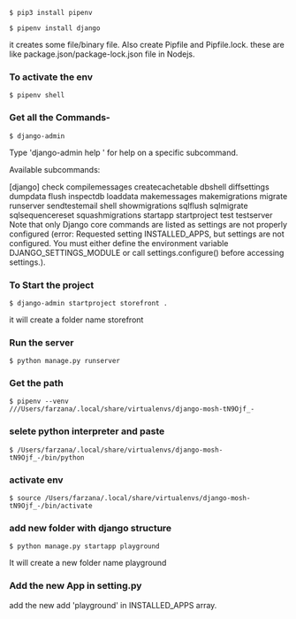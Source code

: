     $ pip3 install pipenv

    $ pipenv install django
it creates some file/binary file. Also create Pipfile and Pipfile.lock. these are like package.json/package-lock.json file in Nodejs.

### To activate the env
    $ pipenv shell 

### Get all the Commands-
    $ django-admin

Type 'django-admin help <subcommand>' for help on a specific subcommand.

Available subcommands:

[django]
    check
    compilemessages
    createcachetable
    dbshell
    diffsettings
    dumpdata
    flush
    inspectdb
    loaddata
    makemessages
    makemigrations
    migrate
    runserver
    sendtestemail
    shell
    showmigrations
    sqlflush
    sqlmigrate
    sqlsequencereset
    squashmigrations
    startapp
    startproject
    test
    testserver
Note that only Django core commands are listed as settings are not properly configured (error: Requested setting INSTALLED_APPS, but settings are not configured. You must either define the environment variable DJANGO_SETTINGS_MODULE or call settings.configure() before accessing settings.).

### To Start the project
    $ django-admin startproject storefront .

it will create a folder name storefront

### Run the server
    $ python manage.py runserver

### Get the path
    $ pipenv --venv             ///Users/farzana/.local/share/virtualenvs/django-mosh-tN9Ojf_-

### selete python interpreter and paste
    $ /Users/farzana/.local/share/virtualenvs/django-mosh-tN9Ojf_-/bin/python

### activate env
    $ source /Users/farzana/.local/share/virtualenvs/django-mosh-tN9Ojf_-/bin/activate

### add new folder with django structure
    $ python manage.py startapp playground
It will create a new folder name playground 

### Add the new App in setting.py
 add the new add 'playground' in INSTALLED_APPS array.
